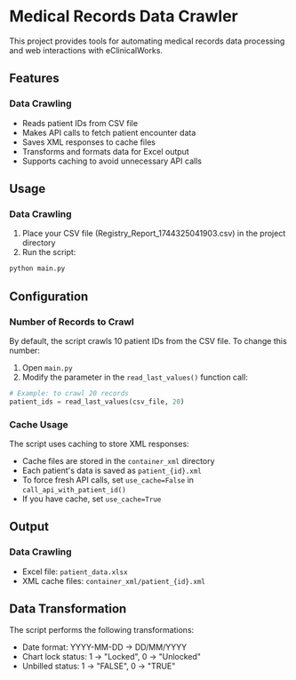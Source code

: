 # Medical Records Data Crawler

This project provides tools for automating medical records data processing and web interactions with eClinicalWorks.

## Features

### Data Crawling
- Reads patient IDs from CSV file
- Makes API calls to fetch patient encounter data
- Saves XML responses to cache files
- Transforms and formats data for Excel output
- Supports caching to avoid unnecessary API calls

## Usage

### Data Crawling
1. Place your CSV file (Registry_Report_1744325041903.csv) in the project directory
2. Run the script:
```bash
python main.py
```

## Configuration

### Number of Records to Crawl
By default, the script crawls 10 patient IDs from the CSV file. To change this number:
1. Open `main.py`
2. Modify the parameter in the `read_last_values()` function call:
```python
# Example: to crawl 20 records
patient_ids = read_last_values(csv_file, 20)
```

### Cache Usage
The script uses caching to store XML responses:
- Cache files are stored in the `container_xml` directory
- Each patient's data is saved as `patient_{id}.xml`
- To force fresh API calls, set `use_cache=False` in `call_api_with_patient_id()`
- If you have cache, set `use_cache=True`

## Output

### Data Crawling
- Excel file: `patient_data.xlsx`
- XML cache files: `container_xml/patient_{id}.xml`

## Data Transformation

The script performs the following transformations:
- Date format: YYYY-MM-DD → DD/MM/YYYY
- Chart lock status: 1 → "Locked", 0 → "Unlocked"
- Unbilled status: 1 → "FALSE", 0 → "TRUE"